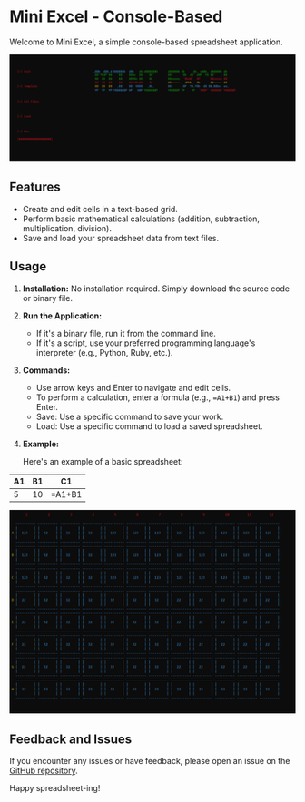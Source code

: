# Mini Excel - Console-Based

Welcome to Mini Excel, a simple console-based spreadsheet application.

![frontimage](pp.PNG)

## Features

- Create and edit cells in a text-based grid.
- Perform basic mathematical calculations (addition, subtraction, multiplication, division).
- Save and load your spreadsheet data from text files.

## Usage

1. **Installation:** No installation required. Simply download the source code or binary file.

2. **Run the Application:**

   - If it's a binary file, run it from the command line.
   - If it's a script, use your preferred programming language's interpreter (e.g., Python, Ruby, etc.).

3. **Commands:**

   - Use arrow keys and Enter to navigate and edit cells.
   - To perform a calculation, enter a formula (e.g., `=A1+B1`) and press Enter.
   - Save: Use a specific command to save your work.
   - Load: Use a specific command to load a saved spreadsheet.

4. **Example:**

   Here's an example of a basic spreadsheet:


| A1 | B1 | C1 |
|---|---|---|
| 5 | 10 | =A1+B1 |

![front](front.PNG)
## Feedback and Issues

If you encounter any issues or have feedback, please open an issue on the [GitHub repository](https://github.com/your-username/mini-excel).

Happy spreadsheet-ing!

